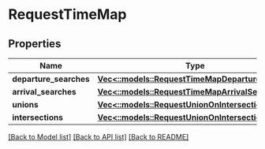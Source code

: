 # RequestTimeMap

## Properties
Name | Type | Description | Notes
------------ | ------------- | ------------- | -------------
**departure_searches** | [**Vec<::models::RequestTimeMapDepartureSearch>**](RequestTimeMapDepartureSearch.md) |  | [optional] 
**arrival_searches** | [**Vec<::models::RequestTimeMapArrivalSearch>**](RequestTimeMapArrivalSearch.md) |  | [optional] 
**unions** | [**Vec<::models::RequestUnionOnIntersection>**](RequestUnionOnIntersection.md) |  | [optional] 
**intersections** | [**Vec<::models::RequestUnionOnIntersection>**](RequestUnionOnIntersection.md) |  | [optional] 

[[Back to Model list]](../README.md#documentation-for-models) [[Back to API list]](../README.md#documentation-for-api-endpoints) [[Back to README]](../README.md)


